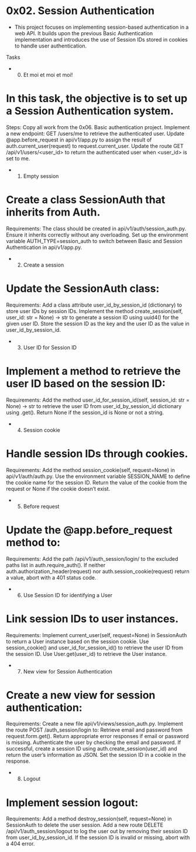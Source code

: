 # 0x02. Session Authentication
- This project focuses on implementing session-based authentication in a web API. It builds upon the previous Basic Authentication implementation and introduces the use of Session IDs stored in cookies to handle user authentication.


Tasks
- 0. Et moi et moi et moi!
# In this task, the objective is to set up a Session Authentication system.

Steps:
Copy all work from the 0x06. Basic authentication project.
Implement a new endpoint: GET /users/me to retrieve the authenticated user.
Update @app.before_request in api/v1/app.py to assign the result of auth.current_user(request) to request.current_user.
Update the route GET /api/v1/users/<user_id> to return the authenticated user when <user_id> is set to me.
- 1. Empty session
# Create a class SessionAuth that inherits from Auth.

Requirements:
The class should be created in api/v1/auth/session_auth.py.
Ensure it inherits correctly without any overloading.
Set up the environment variable AUTH_TYPE=session_auth to switch between Basic and Session Authentication in api/v1/app.py.
- 2. Create a session
# Update the SessionAuth class:

Requirements:
Add a class attribute user_id_by_session_id (dictionary) to store user IDs by session IDs.
Implement the method create_session(self, user_id: str = None) -> str to generate a session ID using uuid4() for the given user ID.
Store the session ID as the key and the user ID as the value in user_id_by_session_id.
- 3. User ID for Session ID
# Implement a method to retrieve the user ID based on the session ID:

Requirements:
Add the method user_id_for_session_id(self, session_id: str = None) -> str to retrieve the user ID from user_id_by_session_id dictionary using .get().
Return None if the session_id is None or not a string.
- 4. Session cookie
# Handle session IDs through cookies.

Requirements:
Add the method session_cookie(self, request=None) in api/v1/auth/auth.py.
Use the environment variable SESSION_NAME to define the cookie name for the session ID.
Return the value of the cookie from the request or None if the cookie doesn’t exist.
- 5. Before request
# Update the @app.before_request method to:

Requirements:
Add the path /api/v1/auth_session/login/ to the excluded paths list in auth.require_auth().
If neither auth.authorization_header(request) nor auth.session_cookie(request) return a value, abort with a 401 status code.
- 6. Use Session ID for identifying a User
# Link session IDs to user instances.

Requirements:
Implement current_user(self, request=None) in SessionAuth to return a User instance based on the session cookie.
Use session_cookie() and user_id_for_session_id() to retrieve the user ID from the session ID.
Use User.get(user_id) to retrieve the User instance.
- 7. New view for Session Authentication
# Create a new view for session authentication:

Requirements:
Create a new file api/v1/views/session_auth.py.
Implement the route POST /auth_session/login to:
Retrieve email and password from request.form.get().
Return appropriate error responses if email or password is missing.
Authenticate the user by checking the email and password.
If successful, create a session ID using auth.create_session(user_id) and return the user’s information as JSON.
Set the session ID in a cookie in the response.
- 8. Logout
# Implement session logout:

Requirements:
Add a method destroy_session(self, request=None) in SessionAuth to delete the user session.
Add a new route DELETE /api/v1/auth_session/logout to log the user out by removing their session ID from user_id_by_session_id.
If the session ID is invalid or missing, abort with a 404 error.
